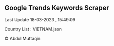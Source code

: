 

## Google Trends Keywords Scraper 
 
Last Update 18-03-2023 , 15:49:09

Country List :
VIETNAM.json



© Abdul Muttaqin 
